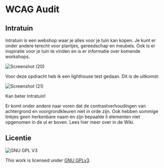 
# WCAG Audit 

## Intratuin

Intratuin is een webshop waar je alles voor je tuin kan kopen. Je kunt er onder andere terecht voor plantjes, gereedschap en meubels. Ook is er inspiratie voor je tuin te vinden en is er informatie over komende workshops. 

![Screenshot (20)](https://user-images.githubusercontent.com/106448490/198570032-9bdadf73-978c-48ba-b8b6-cb00c90726c8.png)


Voor deze opdracht heb ik een lighthouse test gedaan. Dit is de uitkomst:

![Screenshot (21)](https://user-images.githubusercontent.com/106448490/198570266-86d3febd-f913-4be6-83c2-fa36790fafe2.png)

Kan beter Intratuin!

Er komt onder andere naar voren dat de contrastverhoudingen van achtergrond en voorgrondkleuren niet in orde zijn. Ook hebben sommige linkjes geen herkenbare naam en zijn bepaalde li elementen niet opgenomen in de ul er boven. Lees hier meer over in de Wiki.


## Licentie

![GNU GPL V3](https://www.gnu.org/graphics/gplv3-127x51.png)

This work is licensed under [GNU GPLv3](./LICENSE).
